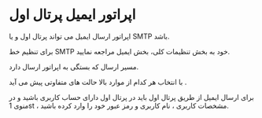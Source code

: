 # اپراتور ایمیل پرتال اول

 اپراتور ارسال ایمیل می تواند پرتال اول و یا SMTP  باشد. 

برای تنظیم خط SMTP خود به بخش تنظیمات کلی، بخش  ایمیل مراجعه نمایید.

مسیر ارسال که بستگی به اپراتور ارسال دارد.

با انتخاب هر کدام از موارد بالا حالت های متفاوتی پیش می آید .

برای ارسال ایمیل از طریق پرتال اول باید در پرتال اول   دارای حساب کاربری باشید و در منوی 1st ، مشخصات کاربری ،  نام کاربری و رمز عبور خود را وارد کرده باشید.
